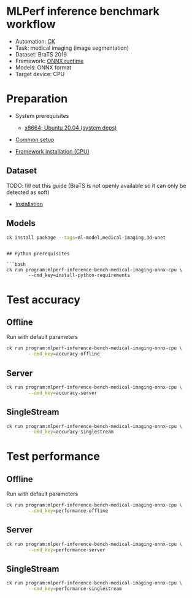 # MLPerf inference benchmark workflow

* Automation: [CK](https://github.com/ctuning/ck)
* Task: medical imaging (image segmentation)
* Dataset: BraTS 2019
* Framework: [ONNX runtime](https://github.com/microsoft/onnxruntime)
* Models: ONNX format
* Target device: CPU

# Preparation

* System prerequisites
  - [x8664; Ubuntu 20.04 (system deps)](https://github.com/ctuning/ck/blob/master/docs/mlperf-automation/platform/x8664-ubuntu.md)

* [Common setup](https://github.com/ctuning/ck/blob/master/docs/mlperf-automation/setup/common.md)
* [Framework installation (CPU)](https://github.com/ctuning/ck/blob/master/docs/mlperf-automation/setup/framework-onnx.md)

## Dataset

TODO: fill out this guide (BraTS is not openly available so it can only be detected as soft)

* [Installation](https://github.com/ctuning/ck/blob/master/docs/mlperf-automation/datasets/brats.md)

## Models

```bash
ck install package --tags=ml-model,medical-imaging,3d-unet
```
```

## Python prerequisites

```bash
ck run program:mlperf-inference-bench-medical-imaging-onnx-cpu \
        --cmd_key=install-python-requirements
```

# Test accuracy

## Offline

Run with default parameters
```bash
ck run program:mlperf-inference-bench-medical-imaging-onnx-cpu \
        --cmd_key=accuracy-offline
```

## Server

```bash
ck run program:mlperf-inference-bench-medical-imaging-onnx-cpu \
        --cmd_key=accuracy-server
```

## SingleStream

```bash
ck run program:mlperf-inference-bench-medical-imaging-onnx-cpu \
        --cmd_key=accuracy-singlestream
```


# Test performance 


## Offline

Run with default parameters
```bash
ck run program:mlperf-inference-bench-medical-imaging-onnx-cpu \
        --cmd_key=performance-offline
```

## Server

```bash
ck run program:mlperf-inference-bench-medical-imaging-onnx-cpu \
        --cmd_key=performance-server
```

## SingleStream

```bash
ck run program:mlperf-inference-bench-medical-imaging-onnx-cpu \
        --cmd_key=performance-singlestream
```
